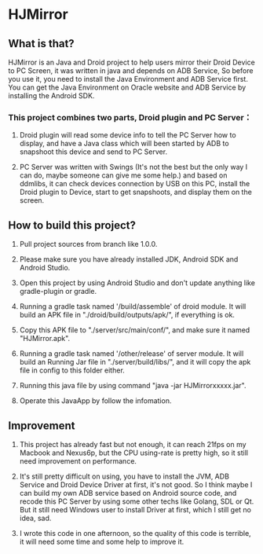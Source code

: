 # HJMirror

## What is that?

HJMirror is an Java and Droid project to help users mirror their Droid Device to PC Screen, it was written in java and depends on ADB Service, So before you use it, you need to install the Java Environment and ADB Service first. You can get the Java Environment on Oracle website and ADB Service by installing the Android SDK.

### This project combines two parts, Droid plugin and PC Server：

1. Droid plugin will read some device info to tell the PC Server how to display, and have a Java class which will been started by ADB to snapshoot this device and send to PC Server.

2. PC Server was written with Swings (It's not the best but the only way I can do, maybe someone can give me some help.) and based on ddmlibs, it can check devices connection by USB on this PC, install the Droid plugin to Device, start to get snapshoots, and display them on the screen.


## How to build this project?

1. Pull project sources from branch like 1.0.0.

2. Please make sure you have already installed JDK, Android SDK and Android Studio.

3. Open this project by using Android Studio and don't update anything like gradle-plugin or gradle.

4. Running a gradle task named '/build/assemble' of droid module. It will build an APK file in "./droid/build/outputs/apk/", if everything is ok.

5. Copy this APK file to "./server/src/main/conf/", and make sure it named "HJMirror.apk".

6. Running a gradle task named '/other/release' of server module. It will build an Running Jar file in "./server/build/libs/", and it will copy the apk file in config to this folder either.

7. Running this java file by using command "java -jar HJMirrorxxxxx.jar".

8. Operate this JavaApp by follow the infomation.


## Improvement

1. This project has already fast but not enough, it can reach 21fps on my Macbook and Nexus6p, but the CPU using-rate is pretty high, so it still need improvement on performance.

2. It's still pretty difficult on using, you have to install the JVM, ADB Service and Droid Device Driver at first, it's not good. So I think maybe I can build my own ADB service based on Android source code, and recode this PC Server by using some other techs like Golang, SDL or Qt. But it still need Windows user to install Driver at first, which I still get no idea, sad.

3. I wrote this code in one afternoon, so the quality of this code is terrible, it will need some time and some help to improve it.

